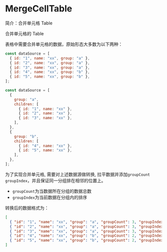 # MergeCellTable

简介：合并单元格 Table

合并单元格的 Table

表格中需要合并单元格的数据，原始形态大多数为以下两种：

```javascript
const dataSource = [
  { id: "1", name: "xx", group: "a" },
  { id: "2", name: "xx", group: "a" },
  { id: "3", name: "xx", group: "a" },
  { id: "4", name: "xx", group: "b" },
  { id: "5", name: "xx", group: "b" },
];
```

```javascript
const dataSource = [
  {
    group: "a",
    children: [
      { id: "1", name: "xx" },
      { id: "2", name: "xx" },
      { id: "3", name: "xx" },
    ],
  },
  {
    group: "b",
    children: [
      { id: "4", name: "xx" },
      { id: "5", name: "xx" },
    ],
  },
];
```

为了实现合并单元格, 需要对上述数据源做转换, 拉平数据并添加`groupCount` `groupIndex`，并且保证同一分组排在相邻的位置上。
- `groupCount`为当数据所在分组的数据总数
- `groupIndex`为当前数据在分组内的排序

转换后的数据格式为：

```json
[
  { "id": "1", "name": "xx", "group": "a", "groupCount": 3, "groupIndex": 0 },
  { "id": "2", "name": "xx", "group": "a", "groupCount": 3, "groupIndex": 1 },
  { "id": "3", "name": "xx", "group": "a", "groupCount": 3, "groupIndex": 2 },
  { "id": "4", "name": "xx", "group": "b", "groupCount": 2, "groupIndex": 0 },
  { "id": "5", "name": "xx", "group": "b", "groupCount": 2, "groupIndex": 1 },
]
```
